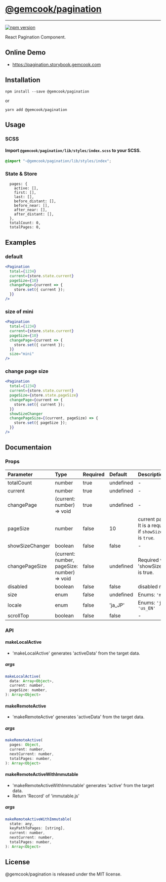 # [@gemcook/pagination](https://pagination.storybook.gemcook.com)

---

[![npm version](https://badge.fury.io/js/%40gemcook%2Fpagination.svg)](https://badge.fury.io/js/%40gemcook%2Fpagination)

React Pagination Component.

## Online Demo

* https://pagination.storybook.gemcook.com

## Installation

```shell
npm install --save @gemcook/pagination
```

or

```shell
yarn add @gemcook/pagination
```

## Usage

### SCSS

#### Import `@gemcook/pagination/lib/styles/index.scss` to your SCSS.

```scss
@import "~@gemcook/pagination/lib/styles/index";
```

### State & Store

```
  pages: {
    active: [],
    first: [],
    last: [],
    before_distant: [],
    before_near: [],
    after_near: [],
    after_distant: [],
  },
  totalCount: 0,
  totalPages: 0,
```

## Examples

### default

```jsx
<Pagination
  total={1234}
  current={store.state.current}
  pageSize={10}
  changePage={current => {
    store.set({ current });
  }}
/>
```

### size of mini

```jsx
<Pagination
  total={1234}
  current={store.state.current}
  pageSize={10}
  changePage={current => {
    store.set({ current });
  }}
  size="mini"
/>
```

### change page size

```jsx
<Pagination
  total={1234}
  current={store.state.current}
  pageSize={store.state.pageSize}
  changePage={current => {
    store.set({ current });
  }}
  showSizeChanger
  changePageSize={(current, pageSize) => {
    store.set({ pageSize });
  }}
/>
```

## Documentaion

### Props

| **Parameter**   | **Type**                                    | **Required** | **Default** | **Description**                                                          |
| :-------------- | :------------------------------------------ | :----------- | :---------- | :----------------------------------------------------------------------- |
| totalCount      | number                                      | true         | undefined   | \-                                                                       |
| current         | number                                      | true         | undefined   | \-                                                                       |
| changePage      | (current: number) => void                   | true         | undefined   | \-                                                                       |
| pageSize        | number                                      | false        | 10          | current page size. It is a required item if `showSizeChanger` is `true`. |
| showSizeChanger | boolean                                     | false        | false       | \-                                                                       |
| changePageSize  | (current: number, pageSize: number) => void | false        | undefined   | Required when 'showSizeChanger' is true.                                 |
| disabled        | boolean                                     | false        | false       | disabled mode.                                                           |
| size            | enum                                        | false        | undefined   | Enums: `'mini'`                                                          |
| locale          | enum                                        | false        | 'ja_JP'     | Enums: `'ja_JP'` `'us_EN'`                                               |
| scrollTop       | boolean                                     | false        | false       | \-                                                                       |

### API

#### makeLocalActive

* 'makeLocalActive' generates 'activeData' from the target data.

##### args

```js
makeLocalActive(
  data: Array<Object>,
  current: number,
  pageSize: number,
): Array<Object>
```

#### makeRemoteActive

* 'makeRemoteActive' generates 'activeData' from the target data.

##### args

```js
makeRemoteActive(
  pages: Object,
  current: number,
  nextCurrent: number,
  totalPages: number,
): Array<Object>
```

#### makeRemoteActiveWithImmutable

* 'makeRemoteActiveWithImmutable' generates 'active' from the target data.
* Return 'Record' of 'immutable.js'

##### args

```js
makeRemoteActiveWithImmutable(
  state: any,
  keyPathToPages: [string],
  current: number,
  nextCurrent: number,
  totalPages: number,
): Array<Object>
```

## License

@gemcook/pagination is released under the MIT license.
